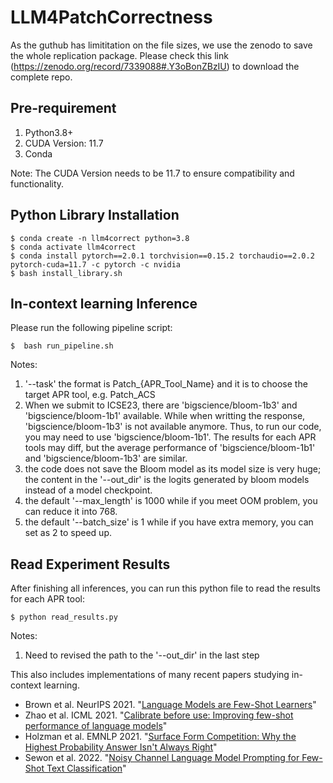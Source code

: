 # LLM4PatchCorrectness


As the guthub has limititation on the file sizes, we use the zenodo to save the whole replication package. Please check this link (https://zenodo.org/record/7339088#.Y3oBonZBzIU) to download the complete repo.


## Pre-requirement
1. Python3.8+
2. CUDA Version: 11.7
3. Conda 

Note: The CUDA Version needs to be 11.7 to ensure compatibility and functionality.

## Python Library Installation

```
$ conda create -n llm4correct python=3.8
$ conda activate llm4correct
$ conda install pytorch==2.0.1 torchvision==0.15.2 torchaudio==2.0.2 pytorch-cuda=11.7 -c pytorch -c nvidia
$ bash install_library.sh
```


## In-context learning Inference


Please run the following pipeline script:

```
$  bash run_pipeline.sh
```

Notes:
1. '--task' the format is Patch_{APR_Tool_Name} and it is to choose the target APR tool, e.g. Patch_ACS 
2. When we submit to ICSE23, there are 'bigscience/bloom-1b3' and 'bigscience/bloom-1b1' available. While when writting the response, 'bigscience/bloom-1b3' is not available anymore. Thus, to run our code, you may need to use 'bigscience/bloom-1b1'. The results for each APR tools may diff, but the average performance of 'bigscience/bloom-1b1' and 'bigscience/bloom-1b3' are similar.
3. the code does not save the Bloom model as its model size is very huge; the content in the '--out_dir' is the logits generated by bloom models instead of a model checkpoint.
4. the default '--max_length' is 1000 while if you meet OOM problem, you can reduce it into 768.
5. the default '--batch_size' is 1 while if you have extra memory, you can set as 2 to speed up.


## Read Experiment Results

After finishing all inferences, you can run this python file to read the results for each APR tool:

```
$ python read_results.py
```

Notes:
1. Need to revised the path to the '--out_dir' in the last step






This also includes implementations of many recent papers studying in-context learning. 
* Brown et al. NeurIPS 2021. "[Language Models are Few-Shot Learners](https://arxiv.org/abs/2005.14165)"
* Zhao et al. ICML 2021. "[Calibrate before use: Improving few-shot performance of language models](https://arxiv.org/abs/2102.09690)"
* Holzman et al. EMNLP 2021. "[Surface Form Competition: Why the Highest Probability Answer Isn't Always Right](https://arxiv.org/abs/2104.08315)"
* Sewon et al. 2022. "[Noisy Channel Language Model Prompting for Few-Shot Text Classification](https://arxiv.org/pdf/2108.04106.pdf)"



